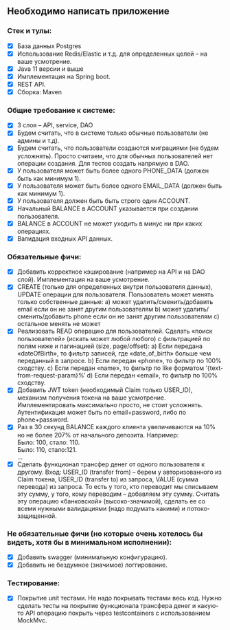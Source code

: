 ## Необходимо написать приложение

### Стек и тулы:

- [x] База данных Postgres
- [x] Использование Redis/Elastic и т.д. для определенных целей – на ваше усмотрение.
- [x] Java 11 версии и выше
- [x] Имплементация на Spring boot.
- [x] REST API.
- [x] Сборка: Maven

### Общие требование к системе:

- [x] 3 слоя – API, service, DAO
- [x] Будем считать, что в системе только обычные пользователи (не админы и т.д).
- [x] Будем считать, что пользователи создаются миграциями (не будем усложнять). Просто считаем, что для обычных пользователей нет операции создания. Для тестов создать напрямую в DAO.
- [x] У пользователя может быть более одного PHONE_DATA (должен быть как минимум 1).
- [x] У пользователя может быть более одного EMAIL_DATA (должен быть как минимум 1).
- [x] У пользователя должен быть быть строго один ACCOUNT.
- [x] Начальный BALANCE в ACCOUNT указывается при создании пользователя.
- [x] BALANCE в ACCOUNT не может уходить в минус ни при каких операциях.
- [x] Валидация входных API данных.

### Обязательные фичи:

- [x] Добавить корректное кэширование (например на API и на DAO слой). Имплементация на ваше усмотрение. 
- [x] CREATE (только для определенных внутри пользователя данных), UPDATE операции для пользователя. Пользователь может менять только собственные данные:
        a) может удалить/сменить/добавить email если он не занят другим пользователям
        b) может удалить/сменить/добавить phone если он не занят другим пользователям
        c) остальное менять не может
- [x] Реализовать READ операцию для пользователей. Сделать «поиск пользователей» (искать может любой любого) с фильтрацией по полям ниже и пагинацией (size, page/offset): 
        a) Если передана «dateOfBirth», то фильтр записей, где «date_of_birth» больше чем переданный в запросе.
        b) Если передан «phone», то фильтр по 100% сходству.
        c) Если передан «name», то фильтр по like форматом ‘{text-from-request-param}%’
        d) Если передан «email», то фильтр по 100% сходству.
- [x] Добавить JWT token (необходимый Claim только USER_ID), механизм получения токена на ваше усмотрение. Имплементировать максимально просто, не стоит усложнять. Аутентификация может быть по email+password, либо по phone+password.
- [x] Раз в 30 секунд BALANCE каждого клиента увеличиваются на 10% но не более 207% от начального депозита.
Например:  
Было: 100, стало: 110.  
Было: 110, стало:121.  
…
- [X] Сделать функционал трансфер денег от одного пользователя к другому.
Вход: USER_ID (transfer from) – берем у авторизованного из Claim токена, USER_ID (transfer to) из запроса, VALUE (сумма перевода) из запроса.
То есть у того, кто переводит мы списываем эту сумму, у того, кому переводим – добавляем эту сумму.
Считать эту операцию «банковской» (высоко-значимой), сделать ее со всеми нужными валидациями (надо подумать какими) и потоко-защищенной.

### Не обязательные фичи (но которые очень хотелось бы видеть, хотя бы в минимальном исполнении):

- [x] Добавить swagger (минимальную конфигурацию).
- [x] Добавить не бездумное (значимое) логгирование.

### Тестирование:

- [x] Покрытие unit тестами. Не надо покрывать тестами весь код. Нужно сделать тесты на покрытие функционала трансфера денег и какую-то API операцию покрыть через testcontainers с использованием MockMvc.